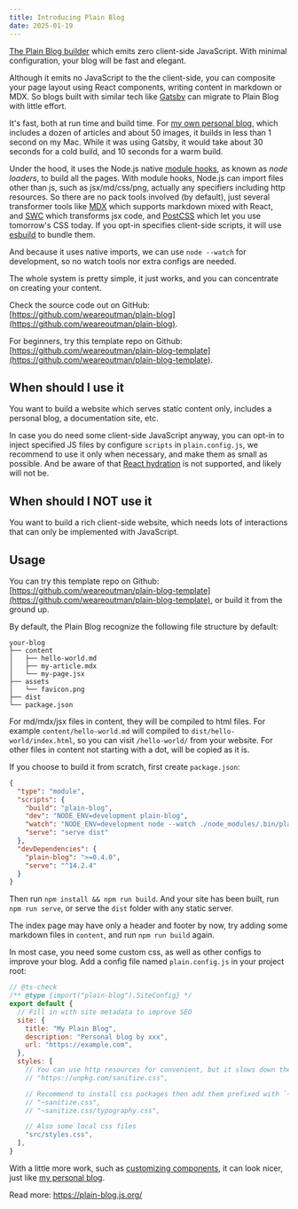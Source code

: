 ```yaml
---
title: Introducing Plain Blog
date: 2025-01-19
---
```


[The Plain Blog builder](https://github.com/weareoutman/plain-blog) which emits zero client-side JavaScript. With minimal configuration, your blog will be fast and elegant.

Although it emits no JavaScript to the the client-side, you can composite your page layout using React components, writing content in markdown or MDX. So blogs built with similar tech like [Gatsby](https://www.gatsbyjs.com/) can migrate to Plain Blog with little effort.

It's fast, both at run time and build time. For [my own personal blog](https://www.wangshenwei.com/), which includes a dozen of articles and about 50 images, it builds in less than 1 second on my Mac. While it was using Gatsby, it would take about 30 seconds for a cold build, and 10 seconds for a warm build.

Under the hood, it uses the Node.js native [module hooks](https://nodejs.org/docs/latest-v22.x/api/module.html#customization-hooks), as known as *node loaders*, to build all the pages. With module hooks, Node.js can import files other than js, such as jsx/md/css/png, actually any specifiers including http resources. So there are no pack tools involved (by default), just several transformer tools like [MDX](https://mdxjs.com/) which supports markdown mixed with React, and [SWC](https://swc.rs/) which transforms jsx code, and [PostCSS](https://postcss.org/) which let you use tomorrow's CSS today. If you opt-in specifies client-side scripts, it will use [esbuild](https://esbuild.github.io/) to bundle them.

And because it uses native imports, we can use `node --watch` for development, so no watch tools nor extra configs are needed.

The whole system is pretty simple, it just works, and you can concentrate on creating your content.

Check the source code out on GitHub: [https://github.com/weareoutman/plain-blog](https://github.com/weareoutman/plain-blog).

For beginners, try this template repo on Github: [https://github.com/weareoutman/plain-blog-template](https://github.com/weareoutman/plain-blog-template).

## When should I use it

You want to build a website which serves static content only, includes a personal blog, a documentation site, etc.

In case you do need some client-side JavaScript anyway, you can opt-in to inject specified JS files by configure `scripts` in `plain.config.js`, we recommend to use it only when necessary, and make them as small as possible. And be aware of that [React hydration](https://react.dev/reference/react-dom/client/hydrateRoot) is not supported, and likely will not be.

## When should I NOT use it

You want to build a rich client-side website, which needs lots of interactions that can only be implemented with JavaScript.

## Usage

You can try this template repo on Github: [https://github.com/weareoutman/plain-blog-template](https://github.com/weareoutman/plain-blog-template), or build it from the ground up.

By default, the Plain Blog recognize the following file structure by default:

```text
your-blog
├── content
│   ├── hello-world.md
│   ├── my-article.mdx
│   └── my-page.jsx
├── assets
│   └── favicon.png
├── dist
└── package.json
```

For md/mdx/jsx files in content, they will be compiled to html files. For example `content/hello-world.md` will compiled to `dist/hello-world/index.html`, so you can visit `/hello-world/` from your website. For other files in content not starting with a dot, will be copied as it is.

If you choose to build it from scratch, first create `package.json`:

```json
{
  "type": "module",
  "scripts": {
    "build": "plain-blog",
    "dev": "NODE_ENV=development plain-blog",
    "watch": "NODE_ENV=development node --watch ./node_modules/.bin/plain-blog",
    "serve": "serve dist"
  },
  "devDependencies": {
    "plain-blog": ">=0.4.0",
    "serve": "^14.2.4"
  }
}
```

Then run `npm install && npm run build`. And your site has been built, run `npm run serve`, or serve the `dist` folder with any static server.

The index page may have only a header and footer by now, try adding some markdown files in `content`, and run `npm run build` again.

In most case, you need some custom css, as well as other configs to improve your blog. Add a config file named `plain.config.js` in your project root:

```js
// @ts-check
/** @type {import("plain-blog").SiteConfig} */
export default {
  // Fill in with site metadata to improve SEO
  site: {
    title: "My Plain Blog",
    description: "Personal blog by xxx",
    url: "https://example.com",
  },
  styles: [
    // You can use http resources for convenient, but it slows down the build.
    // "https://unpkg.com/sanitize.css",

    // Recommend to install css packages then add them prefixed with `~`:
    // "~sanitize.css",
    // "~sanitize.css/typography.css",

    // Also some local css files
    "src/styles.css",
  ],
}
```

With a little more work, such as [customizing components](https://github.com/weareoutman/wangshenwei.com/blob/master/plain.config.js), it can look nicer, just like [my personal blog](https://www.wangshenwei.com/).

Read more: https://plain-blog.js.org/
